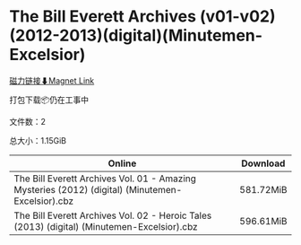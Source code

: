 # The Bill Everett Archives (v01-v02)(2012-2013)(digital)(Minutemen-Excelsior)

[磁力链接⬇Magnet Link](magnet:?xt=urn:btih:94267c673c373bd9b3430fac486727160dd91128&dn=The%20Bill%20Everett%20Archives%20%28v01-v02%29%282012-2013%29%28digital%29%28Minutemen-Excelsior%29)

打包下载📦仍在工事中

文件数：2

总大小：1.15GiB

Online | Download
--- | ---
The Bill Everett Archives Vol. 01 - Amazing Mysteries (2012) (digital) (Minutemen-Excelsior).cbz | 581.72MiB
The Bill Everett Archives Vol. 02 - Heroic Tales (2013) (digital) (Minutemen-Excelsior).cbz | 596.61MiB